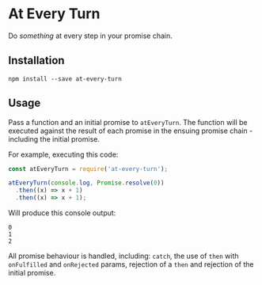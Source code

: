 # At Every Turn

Do *something* at every step in your promise chain.

## Installation

```
npm install --save at-every-turn
```

## Usage

Pass a function and an initial promise to `atEveryTurn`. The function will be executed against the result of each promise in the ensuing promise chain - including the initial promise.

For example, executing this code:

```js
const atEveryTurn = require('at-every-turn');

atEveryTurn(console.log, Promise.resolve(0))
  .then((x) => x + 1)
  .then((x) => x + 1);
```

Will produce this console output:

```shell
0
1
2
```

All promise behaviour is handled, including: `catch`, the use of `then` with `onFulfilled` and `onRejected` params, rejection of a `then` and rejection of the initial promise.
